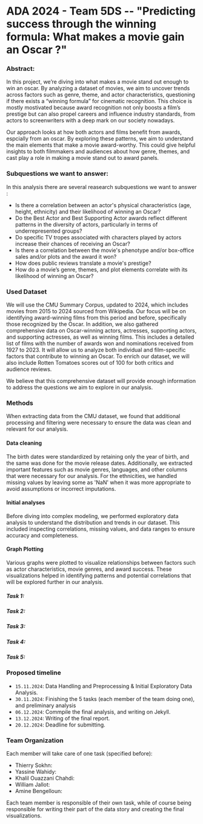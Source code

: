 # ADA 2024 - Team 5DS -- "Predicting success through the winning formula: What makes a movie gain an Oscar ?"

### Abstract:

In this project, we’re diving into what makes a movie stand out enough to win an oscar. By analyzing a dataset of movies, we aim to uncover trends across factors such as genre, theme, and actor characteristics, questioning if there exists a “winning formula” for cinematic recognition. This choice is mostly mostivated because award recognition not only boosts a film’s prestige but can also propel careers and influence industry standards, from actors to screenwriters with a deep mark on our society nowadays.

Our approach looks at how both actors and films benefit from awards, espcially from an oscar. By exploring these patterns, we aim to understand the main elements that make a movie award-worthy. This could give helpful insights to both filmmakers and audiences about how genre, themes, and cast play a role in making a movie stand out to award panels.

### Subquestions we want to answer:

In this analysis there are several reasearch subquestions we want to answer : 
- Is there a correlation between an actor's physical characteristics (age, height, ethnicity) and their likelihood of winning an Oscar?
- Do the Best Actor and Best Supporting Actor awards reflect different patterns in the diversity of actors, particularly in terms of underrepresented groups?
- Do specific TV tropes associated with characters played by actors increase their chances of receiving an Oscar?
- Is there a correlation between the movie's phenotype and/or box-office sales and/or plots and the award it won?
- How does public reviews translate a movie's prestige?
- How do a movie’s genre, themes, and plot elements correlate with its likelihood of winning an Oscar?

### Used Dataset

We will use the CMU Summary Corpus, updated to 2024, which includes movies from 2015 to 2024 sourced from Wikipedia. Our focus will be on identifying award-winning films from this period and before, specifically those recognized by the Oscar. In addition,  we also gathered comprehensive data on Oscar-winning actors, actresses, supporting actors, and supporting actresses, as well as winning films. This includes a detailed list of films with the number of awards won and nominations received from 1927 to 2023. It will allow us to analyze both individual and film-specific factors that contribute to winning an Oscar. To enrich our dataset, we will also include Rotten Tomatoes scores out of 100 for both critics and audience reviews.

We believe that this comprehensive dataset will provide enough information to address the questions we aim to explore in our analysis.

### Methods

When extracting data from the CMU dataset, we found that additional processing and filtering were necessary to ensure the data was clean and relevant for our analysis.

#### Data cleaning 
The birth dates were standardized by retaining only the year of birth, and the same was done for the movie release dates. Additionally, we extracted important features such as movie genres, languages, and other columns that were necessary for our analysis. For the ethnicities, we handled missing values by leaving some as 'NaN' when it was more appropriate to avoid assumptions or incorrect imputations.

#### Initial analyses
Before diving into complex modeling, we performed exploratory data analysis to understand the distribution and trends in our dataset. This included inspecting correlations, missing values, and data ranges to ensure accuracy and completeness.

#### Graph Plotting
Various graphs were plotted to visualize relationships between factors such as actor characteristics, movie genres, and award success. These visualizations helped in identifying patterns and potential correlations that will be explored further in our analysis.

##### Task 1:

##### Task 2:

##### Task 3:

##### Task 4:

##### Task 5:

### Proposed timeline

- `15.11.2024`: Data Handling and Preprocessing & Initial Exploratory Data Analysis.
- `30.11.2024`: Finishing the 5 tasks (each member of the team doing one), and preliminary analysis
- `06.12.2024`: Commpile the final analysis, and writing on Jekyll.
- `13.12.2024`: Writing of the final report. 
- `20.12.2024`: Deadline for submitting.  

### Team Organization

Each member will take care of one task (specified before):
- Thierry Sokhn:
- Yassine Wahidy:
- Khalil Ouazzani Chahdi:
- William Jallot:
- Amine Bengelloun: 

Each team member is responsible of their own task, while of course being responsible for writing their part of the data story and creating the final visualizations. 
